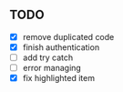 ## TODO

- [x] remove duplicated code
- [x] finish authentication
- [ ] add try catch
- [ ] error managing
- [x] fix highlighted item
